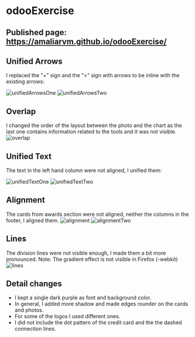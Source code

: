 # odooExercise 
## Published page: https://amaliarvm.github.io/odooExercise/ 

## Unified Arrows
I replaced the "+" sign and the ">" sign with arrows to be inline with the existing arrows:  
  
  
![unifiedArrowsOne](https://user-images.githubusercontent.com/46483120/170482815-e72ff451-9d86-4725-ba43-4a31bf7612e3.png)
![unifiedArrowsTwo](https://user-images.githubusercontent.com/46483120/170483413-b86ff6ca-629c-4287-b4f7-529395dd028a.png)

## Overlap
I changed the order of the layout between the photo and the chart as the last one contains information related to the tools and it was not visible.
![overlap](https://user-images.githubusercontent.com/46483120/170483441-1650ab4d-914d-42bc-90e7-3ea088b35562.png)

## Unified Text
The text in the left hand column were not aligned, I unified them:

![unifiedTextOne](https://user-images.githubusercontent.com/46483120/170483747-5b09feb7-6d03-4c1a-902f-51c164fdd39f.png)
![unifiedTextTwo](https://user-images.githubusercontent.com/46483120/170483754-60dea672-b52d-4a21-8905-93eff7e08db3.png)

## Alignment

The cards from awards section were not aligned, neither the columns in the footer, I aligned them.
![alignment](https://user-images.githubusercontent.com/46483120/170484107-6c1e62e7-d220-44f1-a610-7f53360c2c78.png)
![alignmentTwo](https://user-images.githubusercontent.com/46483120/170484112-98fbdc2c-ac1a-4bca-baf3-5edc83aa2238.png) 

## Lines 
The division lines were not visible enough, I made them a bit more pronounced. 
Note: The gradient effect is not visible in Firefox (-webkit) 
![lines](https://user-images.githubusercontent.com/46483120/170484850-1c883fef-15f7-403b-91d9-17e1c8401d55.png)

## Detail changes
- I kept a single dark purple as font and background color.
- In general, I added more shadow and made edges rounder on the cards and photos.
- For some of the logos I used different ones.
- I did not include the dot pattern of the credit card and the the dashed connection lines. 
